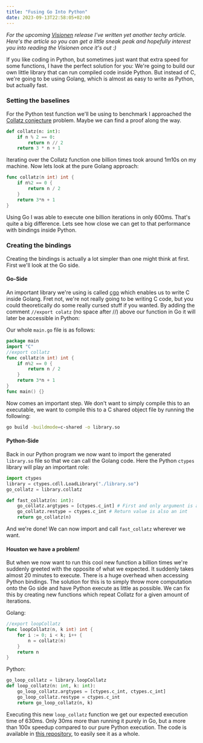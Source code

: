 ```yaml
---
title: "Fusing Go Into Python"
date: 2023-09-13T22:58:05+02:00
---
```


_For the upcoming [Visionen](https://vis.ethz.ch/en/visionen/general) release I've written yet another techy article. Here's the article so you can get a little sneak peak and hopefully interest you into reading the Visionen once it's out :)_

If you like coding in Python, but sometimes just want that extra speed for some functions, I have the perfect solution for you: We're going to build our own little library that can run compiled code inside Python. But instead of C, we're going to be using Golang, which is almost as easy to write as Python, but actually fast.

### Setting the baselines

For the Python test function we'll be using to benchmark I approached the [Collatz conjecture](https://en.wikipedia.org/wiki/Collatz_conjecture) problem. Maybe we can find a proof along the way.

```python
def collatz(n: int):
    if n % 2 == 0:
        return n // 2
    return 3 * n + 1
```

Iterating over the Collatz function one billion times took around 1m10s on my machine. Now lets look at the pure Golang approach:

```go
func collatz(n int) int {
    if n%2 == 0 {
        return n / 2
    }
    return 3*n + 1
}
```

Using Go I was able to execute one billion iterations in only 600ms. That's quite a big difference. Lets see how close we can get to that performance with bindings inside Python.

### Creating the bindings

Creating the bindings is actually a lot simpler than one might think at first. First we'll look at the Go side.

#### Go-Side

An important library we're using is called [cgo](https://pkg.go.dev/cmd/cgo) which enables us to write C inside Golang. Fret not, we're not really going to be writing C code, but you could theoretically do some really cursed stuff if you wanted. By adding the comment `//export colatz` (no space after //) above our function in Go it will later be accessible in Python:

Our whole `main.go` file is as follows:

```go
package main
import "C"
//export collatz
func collatz(n int) int {
    if n%2 == 0 {
        return n / 2
    }
    return 3*n + 1
}
func main() {}
```

Now comes an important step. We don't want to simply compile this to an executable, we want to compile this to a C shared object file by running the following:

```bash
go build -buildmode=c-shared -o library.so
```

#### Python-Side

Back in our Python program we now want to import the generated `library.so` file so that we can call the Golang code. Here the Python `ctypes` library will play an important role:

```python
import ctypes
library = ctypes.cdll.LoadLibrary("./library.so")
go_collatz = library.collatz

def fast_collatz(n: int):
    go_collatz.argtypes = [ctypes.c_int] # First and only argument is an int
    go_collatz.restype = ctypes.c_int # Return value is also an int
    return go_collatz(n)
```

And we're done! We can now import and call `fast_collatz` wherever we want.

#### Houston we have a problem!

But when we now want to run this cool new function a billion times we're suddenly greeted with the opposite of what we expected. It suddenly takes almost 20 minutes to execute. There is a huge overhead when accessing Python bindings. The solution for this is to simply throw more computation onto the Go side and have Python execute as little as possible. We can fix this by creating new functions which repeat Collatz for a given amount of iterations.

Golang:

```go
//export loopCollatz
func loopCollatz(n, k int) int {
    for i := 0; i < k; i++ {
        n = collatz(n)
    }
    return n
}
```

Python:

```python
go_loop_collatz = library.loopCollatz
def loop_collatz(n: int, k: int):
    go_loop_collatz.argtypes = [ctypes.c_int, ctypes.c_int]
    go_loop_collatz.restype = ctypes.c_int
    return go_loop_collatz(n, k)
```

Executing this new `loop_collatz` function we get our expected execution time of 630ms. Only 30ms more than running it purely in Go, but a more than 100x speedup compared to our pure Python execution. The code is available in [this repository](https://github.com/markbeep/Golang-Python-Bindings), to easily see it as a whole.
